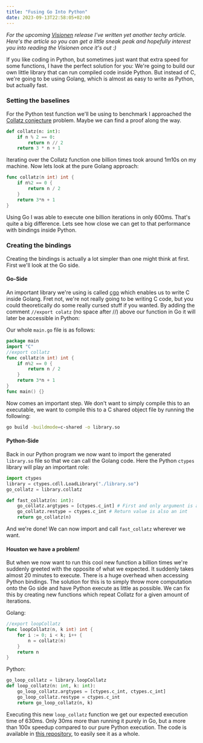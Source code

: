 ```yaml
---
title: "Fusing Go Into Python"
date: 2023-09-13T22:58:05+02:00
---
```


_For the upcoming [Visionen](https://vis.ethz.ch/en/visionen/general) release I've written yet another techy article. Here's the article so you can get a little sneak peak and hopefully interest you into reading the Visionen once it's out :)_

If you like coding in Python, but sometimes just want that extra speed for some functions, I have the perfect solution for you: We're going to build our own little library that can run compiled code inside Python. But instead of C, we're going to be using Golang, which is almost as easy to write as Python, but actually fast.

### Setting the baselines

For the Python test function we'll be using to benchmark I approached the [Collatz conjecture](https://en.wikipedia.org/wiki/Collatz_conjecture) problem. Maybe we can find a proof along the way.

```python
def collatz(n: int):
    if n % 2 == 0:
        return n // 2
    return 3 * n + 1
```

Iterating over the Collatz function one billion times took around 1m10s on my machine. Now lets look at the pure Golang approach:

```go
func collatz(n int) int {
    if n%2 == 0 {
        return n / 2
    }
    return 3*n + 1
}
```

Using Go I was able to execute one billion iterations in only 600ms. That's quite a big difference. Lets see how close we can get to that performance with bindings inside Python.

### Creating the bindings

Creating the bindings is actually a lot simpler than one might think at first. First we'll look at the Go side.

#### Go-Side

An important library we're using is called [cgo](https://pkg.go.dev/cmd/cgo) which enables us to write C inside Golang. Fret not, we're not really going to be writing C code, but you could theoretically do some really cursed stuff if you wanted. By adding the comment `//export colatz` (no space after //) above our function in Go it will later be accessible in Python:

Our whole `main.go` file is as follows:

```go
package main
import "C"
//export collatz
func collatz(n int) int {
    if n%2 == 0 {
        return n / 2
    }
    return 3*n + 1
}
func main() {}
```

Now comes an important step. We don't want to simply compile this to an executable, we want to compile this to a C shared object file by running the following:

```bash
go build -buildmode=c-shared -o library.so
```

#### Python-Side

Back in our Python program we now want to import the generated `library.so` file so that we can call the Golang code. Here the Python `ctypes` library will play an important role:

```python
import ctypes
library = ctypes.cdll.LoadLibrary("./library.so")
go_collatz = library.collatz

def fast_collatz(n: int):
    go_collatz.argtypes = [ctypes.c_int] # First and only argument is an int
    go_collatz.restype = ctypes.c_int # Return value is also an int
    return go_collatz(n)
```

And we're done! We can now import and call `fast_collatz` wherever we want.

#### Houston we have a problem!

But when we now want to run this cool new function a billion times we're suddenly greeted with the opposite of what we expected. It suddenly takes almost 20 minutes to execute. There is a huge overhead when accessing Python bindings. The solution for this is to simply throw more computation onto the Go side and have Python execute as little as possible. We can fix this by creating new functions which repeat Collatz for a given amount of iterations.

Golang:

```go
//export loopCollatz
func loopCollatz(n, k int) int {
    for i := 0; i < k; i++ {
        n = collatz(n)
    }
    return n
}
```

Python:

```python
go_loop_collatz = library.loopCollatz
def loop_collatz(n: int, k: int):
    go_loop_collatz.argtypes = [ctypes.c_int, ctypes.c_int]
    go_loop_collatz.restype = ctypes.c_int
    return go_loop_collatz(n, k)
```

Executing this new `loop_collatz` function we get our expected execution time of 630ms. Only 30ms more than running it purely in Go, but a more than 100x speedup compared to our pure Python execution. The code is available in [this repository](https://github.com/markbeep/Golang-Python-Bindings), to easily see it as a whole.
